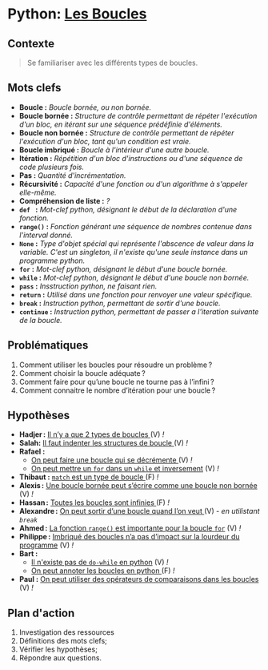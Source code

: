 <link rel="stylesheet" href="../stylesheet.css">

# Python: [Les Boucles](https://courspython.com/boucles.html)

## Contexte
> Se familiariser avec les différents types de boucles.

## Mots clefs
- **Boucle :** *Boucle bornée, ou non bornée.*
- **Boucle bornée :** *Structure de contrôle permettant de répéter l'exécution d'un bloc, en itérant sur une séquence prédéfinie d'éléments.*
- **Boucle non bornée :** *Structure de contrôle permettant de répéter l'exécution d'un bloc, tant qu'un condition est vraie.*
- **Boucle imbriqué :** *Boucle à l'intérieur d'une autre boucle.*
- **Itération :** *Répétition d'un bloc d'instructions ou d'une séquence de code plusieurs fois.*
- **Pas :** *Quantité d'incrémentation.*
- **Récursivité :** *Capacité d'une fonction ou d'un algorithme à s'appeler elle-même.*
- **Compréhension de liste :** *?*
- **`def ` :** *Mot-clef python, désignant le début de la déclaration d'une fonction.*
- **`range()` :** *Fonction générant une séquence de nombres contenue dans l'interval donné.*
- **`None` :** *Type d'objet spécial qui représente l'abscence de valeur dans la variable. C'est un singleton, il n'existe qu'une seule instance dans un programme python.*
- **`for` :** *Mot-clef python, désignant le début d'une boucle bornée.*
- **`while` :** *Mot-clef python, désignant le début d'une boucle non bornée.*
- **`pass` :** *Insstruction python, ne faisant rien.*
- **`return` :** *Utilisé dans une fonction pour renvoyer une valeur spécifique.*
- **`break` :** *Instruction python, permettant de sortir d'une boucle.*
- **`continue` :** *Instruction python, permettant de passer a l'iteration suivante de la boucle.*

## Problématiques
1. Comment utiliser les boucles pour résoudre un problème ? 
1. Comment choisir la boucle adéquate ? 
1. Comment faire pour qu’une boucle ne tourne pas à l’infini ? 
1. Comment connaitre le nombre d’itération pour une boucle ? 

## Hypothèses
- **Hadjer :** <u>Il n’y a que 2 types de boucles </u> <p-g>(V)</p-g> *!*
- **Salah:** <u>Il faut indenter les structures de boucle </u> <p-g>(V)</p-g> *!*
- **Rafael :** 
    - <u>On peut faire une boucle qui se décrémente </u> <p-g>(V)</p-g> *!*
    - <u>On peut mettre un `for` dans un `while` et inversement</u> <p-g>(V)</p-g> *!*
- **Thibaut :** <u>`match` est un type de boucle </u> <p-r>(F)</p-r> *!*
- **Alexis :** <u>Une boucle bornée peut s’écrire comme une boucle non bornée </u> <p-g>(V)</p-g> *!*
- **Hassan :** <u>Toutes les boucles sont infinies </u> <p-r>(F)</p-r> *!*
- **Alexandre :** <u>On peut sortir d’une boucle quand l’on veut </u> <p-g>(V)</p-g> - *en utilistant `break`*
- **Ahmed :** <u>La fonction `range()` est importante pour la boucle `for`</u> <p-g>(V)</p-g> *!*
- **Philippe :** <u>Imbriqué des boucles n’a pas d’impact sur la lourdeur du programme</u> <p-g>(V)</p-g> *!*
- **Bart :**
    - <u>Il n'existe pas de `do-while` en python</u> <p-g>(V)</p-g> *!*
    - <u>On peut annoter les boucles en python </u> <p-r>(F)</p-r> *!*
- **Paul :** <u>On peut utiliser des opérateurs de comparaisons dans les boucles </u> <p-g>(V)</p-g> *!*

## Plan d'action
1. Investigation des ressources
1. Définitions des mots clefs;
1. Vérifier les hypothèses;
1. Répondre aux questions.